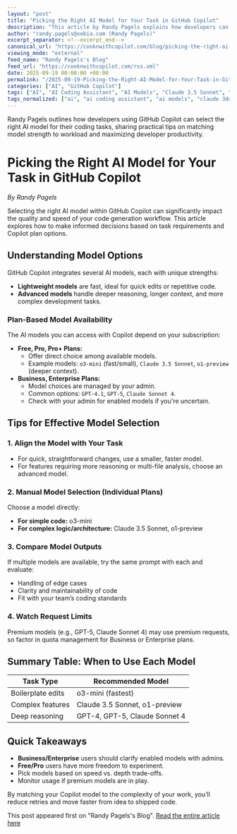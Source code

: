 ```yaml
---
layout: "post"
title: "Picking the Right AI Model for Your Task in GitHub Copilot"
description: "This article by Randy Pagels explains how developers can choose among multiple AI models in GitHub Copilot. It discusses the strengths of different models based on task complexity, outlines plan-based model availability, and provides practical advice for model selection and prompt tuning. Readers will learn strategies for efficient use of Copilot features across Free, Pro, Business, and Enterprise plans."
author: "randy.pagels@xebia.com (Randy Pagels)"
excerpt_separator: <!--excerpt_end-->
canonical_url: "https://cooknwithcopilot.com/blog/picking-the-right-ai-model-for-your-task.html"
viewing_mode: "external"
feed_name: "Randy Pagels's Blog"
feed_url: "https://cooknwithcopilot.com/rss.xml"
date: 2025-09-19 00:00:00 +00:00
permalink: "/2025-09-19-Picking-the-Right-AI-Model-for-Your-Task-in-GitHub-Copilot.html"
categories: ["AI", "GitHub Copilot"]
tags: ["AI", "AI Coding Assistant", "AI Models", "Claude 3.5 Sonnet", "Code Generation", "Developer Productivity", "Enterprise AI", "GitHub Copilot", "GPT 4", "GPT 5", "Model Selection", "O1 Preview", "O3 Mini", "Posts", "Prompt Engineering"]
tags_normalized: ["ai", "ai coding assistant", "ai models", "claude 3dot5 sonnet", "code generation", "developer productivity", "enterprise ai", "github copilot", "gpt 4", "gpt 5", "model selection", "o1 preview", "o3 mini", "posts", "prompt engineering"]
---
```


Randy Pagels outlines how developers using GitHub Copilot can select the right AI model for their coding tasks, sharing practical tips on matching model strength to workload and maximizing developer productivity.<!--excerpt_end-->

# Picking the Right AI Model for Your Task in GitHub Copilot

*By Randy Pagels*

Selecting the right AI model within GitHub Copilot can significantly impact the quality and speed of your code generation workflow. This article explores how to make informed decisions based on task requirements and Copilot plan options.

## Understanding Model Options

GitHub Copilot integrates several AI models, each with unique strengths:

- **Lightweight models** are fast, ideal for quick edits or repetitive code.
- **Advanced models** handle deeper reasoning, longer context, and more complex development tasks.

### Plan-Based Model Availability

The AI models you can access with Copilot depend on your subscription:

- **Free, Pro, Pro+ Plans:**
  - Offer direct choice among available models.
  - Example models: `o3-mini` (fast/small), `Claude 3.5 Sonnet`, `o1-preview` (deeper context).
- **Business, Enterprise Plans:**
  - Model choices are managed by your admin.
  - Common options: `GPT-4.1`, `GPT-5`, `Claude Sonnet 4`.
  - Check with your admin for enabled models if you're uncertain.

## Tips for Effective Model Selection

### 1. Align the Model with Your Task

- For quick, straightforward changes, use a smaller, faster model.
- For features requiring more reasoning or multi-file analysis, choose an advanced model.

### 2. Manual Model Selection (Individual Plans)

Choose a model directly:

- **For simple code:** o3-mini
- **For complex logic/architecture:** Claude 3.5 Sonnet, o1-preview

### 3. Compare Model Outputs

If multiple models are available, try the same prompt with each and evaluate:

- Handling of edge cases
- Clarity and maintainability of code
- Fit with your team’s coding standards

### 4. Watch Request Limits

Premium models (e.g., GPT-5, Claude Sonnet 4) may use premium requests, so factor in quota management for Business or Enterprise plans.

## Summary Table: When to Use Each Model

| Task Type         | Recommended Model            |
|-------------------|-----------------------------|
| Boilerplate edits | o3-mini (fastest)            |
| Complex features  | Claude 3.5 Sonnet, o1-preview|
| Deep reasoning    | GPT-4, GPT-5, Claude Sonnet 4|

## Quick Takeaways

- **Business/Enterprise** users should clarify enabled models with admins.
- **Free/Pro** users have more freedom to experiment.
- Pick models based on speed vs. depth trade-offs.
- Monitor usage if premium models are in play.

By matching your Copilot model to the complexity of your work, you’ll reduce retries and move faster from idea to shipped code.

This post appeared first on "Randy Pagels's Blog". [Read the entire article here](https://cooknwithcopilot.com/blog/picking-the-right-ai-model-for-your-task.html)
